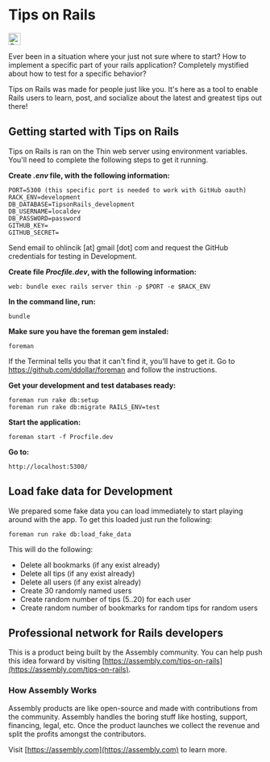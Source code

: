 # Tips on Rails

<a href="https://assembly.com/tips-on-rails/bounties?utm_campaign=assemblage&utm_source=tips-on-rails&utm_medium=repo_badge"><img src="https://asm-badger.herokuapp.com/tips-on-rails/badges/tasks.svg" height="24px" alt="Open Tasks" /></a>

Ever been in a situation where your just not sure where to start? How to implement a specific part of your rails application? Completely mystified about how to test for a specific behavior?

Tips on Rails was made for people just like you. It's here as a tool to enable Rails users to learn, post, and socialize about the latest and greatest tips out there!

## Getting started with Tips on Rails

Tips on Rails is ran on the Thin web server using environment variables. You'll need to complete the following steps to get it running.

**Create _.env_ file, with the following information:**

    PORT=5300 (this specific port is needed to work with GitHub oauth)
    RACK_ENV=development
    DB_DATABASE=TipsonRails_development
    DB_USERNAME=localdev
    DB_PASSWORD=password
    GITHUB_KEY=
    GITHUB_SECRET=

Send email to ohlincik [at] gmail [dot] com and request the GitHub credentials for testing in Development.

**Create file _Procfile.dev_, with the following information:**

    web: bundle exec rails server thin -p $PORT -e $RACK_ENV

**In the command line, run:**

    bundle

**Make sure you have the foreman gem instaled:**

    foreman

If the Terminal tells you that it can't find it, you'll have to get it. Go to https://github.com/ddollar/foreman and follow the instructions.


**Get your development and test databases ready:**

    foreman run rake db:setup
    foreman run rake db:migrate RAILS_ENV=test

**Start the application:**

    foreman start -f Procfile.dev

**Go to:**

    http://localhost:5300/

## Load fake data for Development

We prepared some fake data you can load immediately to start playing around with the app. To get this loaded just run the following:

    foreman run rake db:load_fake_data

This will do the following:

* Delete all bookmarks (if any exist already)
* Delete all tips (if any exist already)
* Delete all users (if any exist already)
* Create 30 randomly named users
* Create random number of tips (5..20) for each user
* Create random number of bookmarks for random tips for random users

## Professional network for Rails developers

This is a product being built by the Assembly community. You can help push this idea forward by visiting [https://assembly.com/tips-on-rails](https://assembly.com/tips-on-rails).

### How Assembly Works

Assembly products are like open-source and made with contributions from the community. Assembly handles the boring stuff like hosting, support, financing, legal, etc. Once the product launches we collect the revenue and split the profits amongst the contributors.

Visit [https://assembly.com](https://assembly.com) to learn more.
